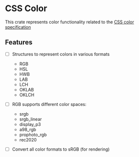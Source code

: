 # CSS Color

This crate represents color functionality related to the [CSS color specification](https://drafts.csswg.org/css-color)

## Features

- [ ] Structures to represent colors in various formats
  - RGB
  - HSL
  - HWB
  - LAB
  - LCH
  - OKLAB
  - OKLCH
- [ ] RGB supports different color spaces:
  - srgb
  - srgb_linear
  - display_p3
  - a98_rgb
  - prophoto_rgb
  - rec2020
- [ ] Convert all color formats to sRGB (for rendering)

